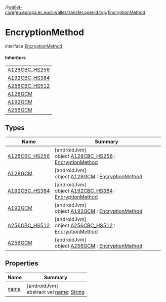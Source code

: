 //[wallet-core](../../../index.md)/[eu.europa.ec.eudi.wallet.transfer.openid4vp](../index.md)/[EncryptionMethod](index.md)

# EncryptionMethod

interface [EncryptionMethod](index.md)

#### Inheritors

| |
|---|
| [A128CBC_HS256](-a128-c-b-c_-h-s256/index.md) |
| [A192CBC_HS384](-a192-c-b-c_-h-s384/index.md) |
| [A256CBC_HS512](-a256-c-b-c_-h-s512/index.md) |
| [A128GCM](-a128-g-c-m/index.md) |
| [A192GCM](-a192-g-c-m/index.md) |
| [A256GCM](-a256-g-c-m/index.md) |

## Types

| Name | Summary |
|---|---|
| [A128CBC_HS256](-a128-c-b-c_-h-s256/index.md) | [androidJvm]<br>object [A128CBC_HS256](-a128-c-b-c_-h-s256/index.md) : [EncryptionMethod](index.md) |
| [A128GCM](-a128-g-c-m/index.md) | [androidJvm]<br>object [A128GCM](-a128-g-c-m/index.md) : [EncryptionMethod](index.md) |
| [A192CBC_HS384](-a192-c-b-c_-h-s384/index.md) | [androidJvm]<br>object [A192CBC_HS384](-a192-c-b-c_-h-s384/index.md) : [EncryptionMethod](index.md) |
| [A192GCM](-a192-g-c-m/index.md) | [androidJvm]<br>object [A192GCM](-a192-g-c-m/index.md) : [EncryptionMethod](index.md) |
| [A256CBC_HS512](-a256-c-b-c_-h-s512/index.md) | [androidJvm]<br>object [A256CBC_HS512](-a256-c-b-c_-h-s512/index.md) : [EncryptionMethod](index.md) |
| [A256GCM](-a256-g-c-m/index.md) | [androidJvm]<br>object [A256GCM](-a256-g-c-m/index.md) : [EncryptionMethod](index.md) |

## Properties

| Name | Summary |
|---|---|
| [name](name.md) | [androidJvm]<br>abstract val [name](name.md): [String](https://kotlinlang.org/api/latest/jvm/stdlib/kotlin/-string/index.html) |
